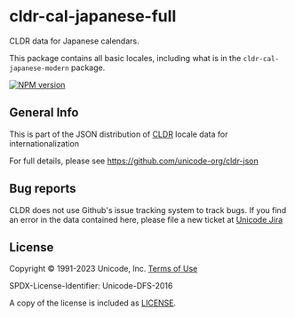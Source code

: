 # cldr-cal-japanese-full

CLDR data for Japanese calendars.

This package contains all basic locales, including what is in the `cldr-cal-japanese-modern` package.


[![NPM version](https://img.shields.io/npm/v/cldr-cal-japanese-full.svg?style=flat)](https://www.npmjs.org/package/cldr-cal-japanese-full)

## General Info

This is part of the JSON distribution of [CLDR](https://cldr.unicode.org/)
locale data for internationalization

For full details, please see <https://github.com/unicode-org/cldr-json>

## Bug reports

CLDR does not use Github's issue tracking system to track bugs.  If you find an error in
the data contained here, please file a new ticket at [Unicode Jira](https://unicode-org.atlassian.net/projects/CLDR/issues)

## License

Copyright © 1991-2023 Unicode, Inc.
[Terms of Use](http://www.unicode.org/copyright.html)

SPDX-License-Identifier: Unicode-DFS-2016

A copy of the license is included as [LICENSE](./LICENSE).
